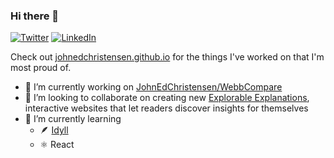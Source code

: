 ### Hi there 👋
[![Twitter](https://img.shields.io/badge/Twitter-%231DA1F2.svg?style=for-the-badge&logo=Twitter&logoColor=white)](https://twitter.com/JohnnyC1423)
[![LinkedIn](https://img.shields.io/badge/linkedin-%230077B5.svg?style=for-the-badge&logo=linkedin&logoColor=white)](https://www.linkedin.com/in/john-christensen-342028155/)


Check out [johnedchristensen.github.io](https://johnedchristensen.github.io/) for the things I've worked on that I'm most proud of.

- 🔭 I’m currently working on [JohnEdChristensen/WebbCompare](https://github.com/JohnEdChristensen/WebbCompare)
- 👯 I’m looking to collaborate on creating new [Explorable Explanations](https://explorabl.es/), interactive websites that let readers discover insights for themselves
- 🌱 I’m currently learning
  - 🪶 [Idyll](https://github.com/idyll-lang/idyll)
  - ⚛️ React


<!--
**JohnEdChristensen/JohnEdChristensen** is a ✨ _special_ ✨ repository because its `README.md` (this file) appears on your GitHub profile.

Here are some ideas to get you started:

- 🔭 I’m currently working on ...
- 🌱 I’m currently learning ...
- 👯 I’m looking to collaborate on ...
- 🤔 I’m looking for help with ...
- 💬 Ask me about ...
- 📫 How to reach me: ...
- 😄 Pronouns: ...
- ⚡ Fun fact: ...
-->

